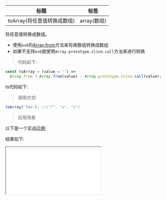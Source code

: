 | 标题                        | 标签        |
| --------------------------- | ----------- |
| toArray(将任意值转换成数组) | array(数组) |

将任意值转换成数组。

- 使用`es6`的[Array.from](https://developer.mozilla.org/zh-CN/docs/Web/JavaScript/Reference/Global_Objects/Array/from)方法来将类数组转换成数组
- 如果不支持`es6`就使用`Array.prototype.slice.call`方法来进行转换

> 代码如下:

```js
const toArray = (value = '') =>
  Array.from ? Array.from(value) : Array.prototype.slice.call(value);
```

ts代码如下:

<div class="code-editor" data-url="codes/javascript/ts/to-array.ts" data-language="typescript"></div>

> 调用方式:

```js
toArray('foo'); //["f", "o", "o"]
```

> 应用场景

以下是一个实战<a href="codes/javascript/html/to-array.html" target="_blank" rel="noopener noreferrer">示例</a>:

<div class="code-editor" data-url="codes/javascript/html/to-array.html" data-language="html"></div>

结果如下:

<iframe src="codes/javascript/html/to-array.html"></iframe>
